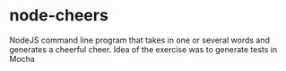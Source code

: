 # node-cheers
NodeJS command line program that takes in one or several words and generates a cheerful cheer. Idea of the exercise was to generate tests in Mocha
